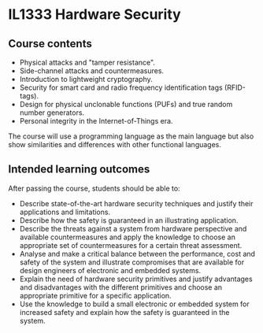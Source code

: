 # IL1333 Hardware Security
## Course contents
* Physical attacks and "tamper resistance".
* Side-channel attacks and countermeasures.
* Introduction to lightweight cryptography.
* Security for smart card and radio frequency identification tags (RFID-tags).
* Design for physical unclonable functions (PUFs) and true random number generators.
* Personal integrity in the Internet-of-Things era.

The course will use a programming language as the main language but also show similarities and differences with other functional languages.

## Intended learning outcomes

After passing the course, students should be able to:

* Describe state-of-the-art hardware security techniques and justify their applications and limitations.
* Describe how the safety is guaranteed in an illustrating application.
* Describe the threats against a system from hardware perspective and available countermeasures and apply the knowledge to choose an appropriate set of countermeasures for a certain threat assessment.
* Analyse and make a critical balance between the performance, cost and safety of the system and illustrate compromises that are available for design engineers of electronic and embedded systems.
* Explain the need of hardware security primitives and justify advantages and disadvantages with the different primitives and choose an appropriate primitive for a specific application.
* Use the knowledge to build a small electronic or embedded system for increased safety and explain how the safety is guaranteed in the system.
